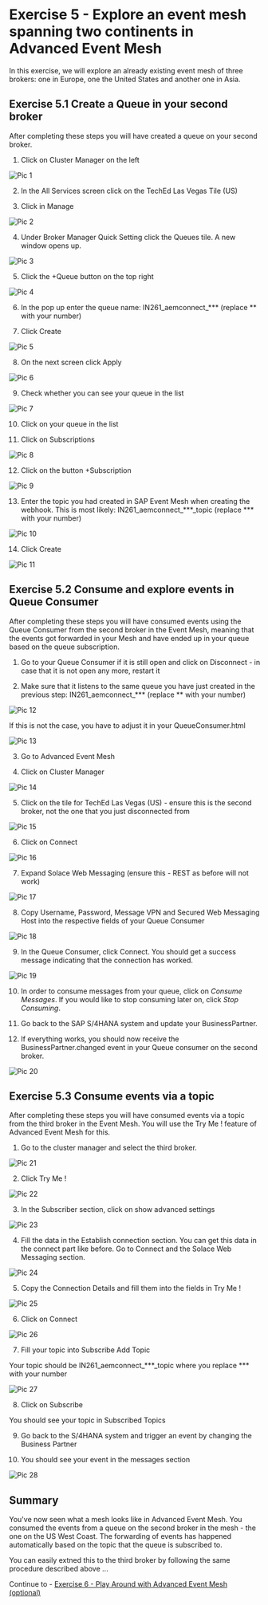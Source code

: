 # Exercise 5 - Explore an event mesh spanning two continents in Advanced Event Mesh

In this exercise, we will explore an already existing event mesh of three brokers: one in Europe, one the United States and another one in Asia. 

## Exercise 5.1 Create a Queue in your second broker

After completing these steps you will have created a queue on your second broker.

1. Click on Cluster Manager on the left

![Pic 1](/./images/IN261-ex5-1.png)
  
2. In the All Services screen click on the TechEd Las Vegas Tile (US)
  
3. Click in Manage
  
![Pic 2](/./images/IN261-ex5-2.png)  
  
4. Under Broker Manager Quick Setting click the Queues tile. A new window opens up.
  
![Pic 3](/./images/IN261-ex5-3.png)    
  
5. Click the +Queue button on the top right
  
![Pic 4](/./images/IN261-ex5-4.png)      
  
6. In the pop up enter the queue name: IN261_aemconnect_*** (replace ** with your number)
    
7. Click Create
  
![Pic 5](/./images/IN261-ex5-5.png)   

8. On the next screen click Apply
  
![Pic 6](/./images/IN261-ex5-6.png)     
  
9. Check whether you can see your queue in the list  

![Pic 7](/./images/IN261-ex5-7.png)     

10. Click on your queue in the list

11. Click on Subscriptions

![Pic 8](/./images/IN261-ex5-8.png)     

12. Click on the button +Subscription

![Pic 9](/./images/IN261-ex5-9.png)   

13. Enter the topic you had created in SAP Event Mesh when creating the webhook. This is most likely: IN261_aemconnect_***_topic (replace *** with your number)

![Pic 10](/./images/IN261-ex5-10.png)   

14. Click Create

![Pic 11](/./images/IN261-ex5-11.png)   

## Exercise 5.2 Consume and explore events in Queue Consumer 

After completing these steps you will have consumed events using the Queue Consumer from the second broker in the Event Mesh, meaning that the events got forwarded in your Mesh and have ended up in your queue based on the queue subscription.

1. Go to your Queue Consumer if it is still open and click on Disconnect - in case that it is not open any more, restart it

2. Make sure that it listens to the same queue you have just created in the previous step: IN261_aemconnect_*** (replace ** with your number) 

![Pic 12](/./images/IN261-ex5-12.png)   

If this is not the case, you have to adjust it in your QueueConsumer.html

![Pic 13](/./images/IN261-ex5-13.png)   

3. Go to Advanced Event Mesh

4. Click on Cluster Manager

![Pic 14](/./images/IN261-ex5-14.png)   

5. Click on the tile for TechEd Las Vegas (US) - ensure this is the second broker, not the one that you just disconnected from

![Pic 15](/./images/IN261-ex5-15.png)   

6. Click on Connect

![Pic 16](/./images/IN261-ex5-16.png)   

7. Expand Solace Web Messaging (ensure this - REST as before will not work)

![Pic 17](/./images/IN261-ex5-17.png)   

8. Copy Username, Password, Message VPN and Secured Web Messaging Host into the respective fields of your Queue Consumer

![Pic 18](/./images/IN261-ex5-18.png)   

9. In the Queue Consumer, click Connect. You should get a success message indicating that the connection has worked.

![Pic 19](/./images/IN261-ex5-19.png)   

10. In order to consume messages from your queue, click on *Consume Messages*. If you would like to stop consuming later on, click *Stop Consuming*.

11. Go back to the SAP S/4HANA system and update your BusinessPartner. 

12. If everything works, you should now receive the BusinessPartner.changed event in your Queue consumer on the second broker.

![Pic 20](/./images/IN261-ex5-20.png)   

## Exercise 5.3 Consume events via a topic

After completing these steps you will have consumed events via a topic from the third broker in the Event Mesh. You will use the Try Me ! feature of Advanced Event Mesh for this.

1. Go to the cluster manager and select the third broker.

![Pic 21](/./images/IN261-ex5-21.png)   

2. Click Try Me !

![Pic 22](/./images/IN261-ex5-22.png)   

3. In the Subscriber section, click on show advanced settings

![Pic 23](/./images/IN261-ex5-23.png)   

4. Fill the data in the Establish connection section. You can get this data in the connect part like before. Go to Connect and the Solace Web Messaging section. 

![Pic 24](/./images/IN261-ex5-24.png)   

5. Copy the Connection Details and fill them into the fields in Try Me !

![Pic 25](/./images/IN261-ex5-25.png)   

6. Click on Connect

![Pic 26](/./images/IN261-ex5-26.png)   

7. Fill your topic into Subscribe Add Topic

Your topic should be IN261_aemconnect_***_topic where you replace *** with your number

![Pic 27](/./images/IN261-ex5-27.png)   

8. Click on Subscribe

You should see your topic in Subscribed Topics

9. Go back to the S/4HANA system and trigger an event by changing the Business Partner

10. You should see your event in the messages section

![Pic 28](/./images/IN261-ex5-28.png)   

## Summary

You've now seen what a mesh looks like in Advanced Event Mesh. You consumed the events from a queue on the second broker in the mesh - the one on the US West Coast. The forwarding of events has happened automatically based on the topic that the queue is subscribed to.

You can easily extned this to the third broker by following the same procedure described above ...

Continue to - [Exercise 6 - Play Around with Advanced Event Mesh (optional)](../ex6/README.md)


